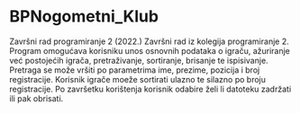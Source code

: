 # BPNogometni_Klub
Završni rad programiranje 2 (2022.)
Završni rad iz kolegija programiranje 2. 
Program omogućava korisniku unos osnovnih podataka o igraču, ažuriranje već postojećih igrača, pretraživanje, sortiranje, brisanje te ispisivanje.
Pretraga se može vršiti po parametrima ime, prezime, pozicija i broj registracije.
Korisnik igrače moeže sortirati ulazno te silazno po broju registracije.
Po završetku korištenja korisnik odabire želi li datoteku zadržati ili pak obrisati.

